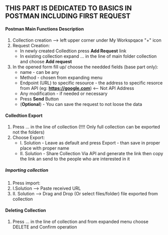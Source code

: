 ## THIS PART IS DEDICATED TO BASICS IN POSTMAN INCLUDING FIRST REQUEST

#### Postman Main Functions Description
1. Collection creation --> left upper corner under My Workspqace "+" icon 
2. Request Creation:
    - In newly created Colledtion press **Add Request** link
    - In existing collection expand ... in the line of main folder collection and choose **Add request**
3. In the opened form fill up/ choose the needded fields (base part only):
    - name - can be any
    - Method - chosen from expanding menu
    - Endpoint (URL) to specific resource - the address to specific resorce from API (eg: **https://google.com**) <-- Not API Address
    - Any modification - if needed or necessary
    - Press **Send** Button
    - (**Optional**) - You can save the request to not loose the data

#### Colledtion Export
1. Press ... in the line of collection (!!!! Only full collection can be exported not the folders)
2. Choose Export: 
    * I. Solution - Leave as default and press Export - than save in proper place with proper name
    * II. Solution - Share Collection Via API and generate the link then copy the link an send to the people who are interested in it

##### Importing collection
1. Press import:
2. I.Solution --> Paste received URL
3. II. Solution --> Drag and Drop (Or select files/folder) file exported from collection

#### Deleting Collection
1. Press ... in the line of collection and from expanded menu choose DELETE and Confirm operation

